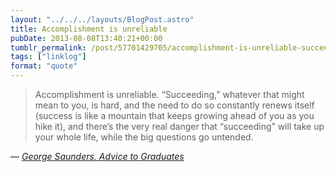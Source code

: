 ```yaml
---
layout: "../../../layouts/BlogPost.astro"
title: Accomplishment is unreliable
pubDate: 2013-08-08T13:40:21+00:00
tumblr_permalink: /post/57701429705/accomplishment-is-unreliable-succeeding
tags: ["linklog"]
format: "quote"
---
```


> Accomplishment is unreliable. “Succeeding,” whatever that might mean to you, is hard, and the need to do so constantly renews itself (success is like a mountain that keeps growing ahead of you as you hike it), and there’s the very real danger that “succeeding” will take up your whole life, while the big questions go untended.

— <cite>[George Saunders, _Advice to Graduates_](http://6thfloor.blogs.nytimes.com/2013/07/31/george-saunderss-advice-to-graduates/)</cite>
